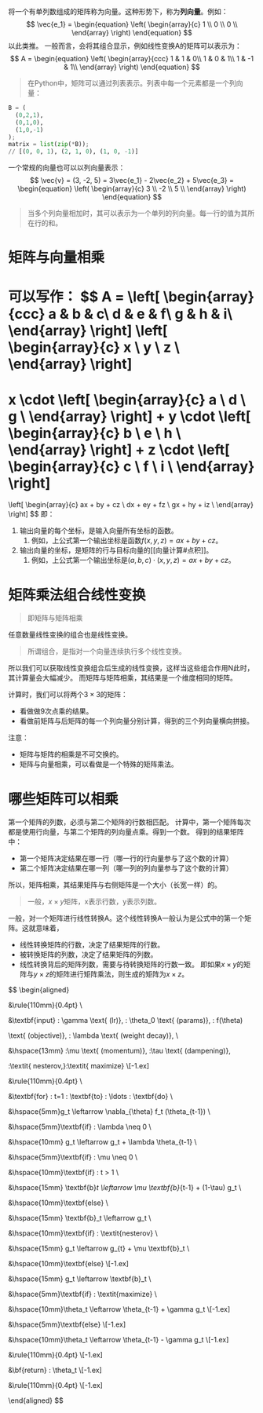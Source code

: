 将一个有单列数组成的矩阵称为向量。这种形势下，称为**列向量**。例如：
$$
\vec{e_1} = 
\begin{equation}
\left(
	\begin{array}{c}
	1 \\
	0 \\
	0 \\
	\end{array}
\right) 
\end{equation}
$$
以此类推。
一般而言，会将其组合显示，例如线性变换A的矩阵可以表示为：
$$
A = 
\begin{equation}
\left(
	\begin{array}{ccc}
	1 & 1 & 0\\
	1 & 0 & 1\\
	1 & -1 & 1\\
	\end{array}
\right) 
\end{equation}
$$

> 在Python中，矩阵可以通过列表表示。列表中每一个元素都是一个列向量：

```python
B = (
  (0,2,1),
  (0,1,0),
  (1,0,-1)
);
matrix = list(zip(*B));
// [(0, 0, 1), (2, 1, 0), (1, 0, -1)]
```

一个常规的向量也可以以列向量表示：
$$
\vec{v} = (3, -2, 5) = 3\vec{e_1} - 2\vec{e_2} + 5\vec{e_3} = 
\begin{equation}
\left(
	\begin{array}{c}
	3 \\
	-2 \\
	5 \\
	\end{array}
\right) 
\end{equation}
$$
> 当多个列向量相加时，其可以表示为一个单列的列向量。每一行的值为其所在行的和。

# 矩阵与向量相乘
可以写作：
$$
A = 
\left[
	\begin{array}{ccc}
	a & b & c\\
	d & e & f\\
	g & h & i\\
	\end{array}
\right] 
\left[
	\begin{array}{c}
	x \\
	y \\
	z \\
	\end{array}
\right]
=
x \cdot 
\left[
	\begin{array}{c}
	a \\
	d \\
	g \\
	\end{array}
\right]
+
y \cdot 
\left[
	\begin{array}{c}
	b \\
	e \\
	h \\
	\end{array}
\right]
+
z \cdot 
\left[
	\begin{array}{c}
	c \\
	f \\
	i \\
	\end{array}
\right]
=
\left[
	\begin{array}{c}
	ax + by + cz \\
	dx + ey + fz \\
	gx + hy + iz \\
	\end{array}
\right]
$$
即：
1. 输出向量的每个坐标，是输入向量所有坐标的函数。
	1. 例如，上公式第一个输出坐标是函数$f(x,y,z) = ax + by + cz$。
2. 输出向量的坐标，是矩阵的行与目标向量的[[向量计算#点积]]。
	1. 例如，上公式第一个输出坐标是$(a, b, c) \cdot (x, y, z) = ax + by + cz$。

# 矩阵乘法组合线性变换
> 即矩阵与矩阵相乘

任意数量线性变换的组合也是线性变换。
> 所谓组合，是指对一个向量连续执行多个线性变换。

所以我们可以获取线性变换组合后生成的线性变换，这样当这些组合作用N此时，其计算量会大幅减少。
而矩阵与矩阵相乘，其结果是一个维度相同的矩阵。

计算时，我们可以将两个$3 \times 3$的矩阵：
- 看做做9次点乘的结果。
- 看做前矩阵与后矩阵的每一个列向量分别计算，得到的三个列向量横向拼接。

注意：
- 矩阵与矩阵的相乘是不可交换的。
- 矩阵与向量相乘，可以看做是一个特殊的矩阵乘法。

# 哪些矩阵可以相乘

第一个矩阵的列数，必须与第二个矩阵的行数相匹配。
计算中，第一个矩阵每次都是使用行向量，与第二个矩阵的列向量点乘。得到一个数。
得到的结果矩阵中：
- 第一个矩阵决定结果在哪一行（哪一行的行向量参与了这个数的计算）
- 第二个矩阵决定结果在哪一列（哪一列的列向量参与了这个数的计算）

所以，矩阵相乘，其结果矩阵与右侧矩阵是一个大小（长宽一样）的。

> 一般，$x \times y$矩阵，x表示行数，y表示列数。

一般，对一个矩阵进行线性转换A。这个线性转换A一般认为是公式中的第一个矩阵。这就意味着，
- 线性转换矩阵的行数，决定了结果矩阵的行数。
- 被转换矩阵的列数，决定了结果矩阵的列数。
- 线性转换背后的矩阵列数，需要与待转换矩阵的行数一致。
即如果$x \times y$的矩阵与$y \times z$的矩阵进行矩阵乘法，则生成的矩阵为$x \times z$。

$$
\begin{aligned}

&\rule{110mm}{0.4pt} \\

&\textbf{input} : \gamma \text{ (lr)}, \: \theta_0 \text{ (params)}, \: f(\theta)

\text{ (objective)}, \: \lambda \text{ (weight decay)}, \\

&\hspace{13mm} \:\mu \text{ (momentum)}, \:\tau \text{ (dampening)},

\:\textit{ nesterov,}\:\textit{ maximize} \\[-1.ex]

&\rule{110mm}{0.4pt} \\

&\textbf{for} \: t=1 \: \textbf{to} \: \ldots \: \textbf{do} \\

&\hspace{5mm}g_t \leftarrow \nabla_{\theta} f_t (\theta_{t-1}) \\

&\hspace{5mm}\textbf{if} \: \lambda \neq 0 \\

&\hspace{10mm} g_t \leftarrow g_t + \lambda \theta_{t-1} \\

&\hspace{5mm}\textbf{if} \: \mu \neq 0 \\

&\hspace{10mm}\textbf{if} \: t > 1 \\

&\hspace{15mm} \textbf{b}_t \leftarrow \mu \textbf{b}_{t-1} + (1-\tau) g_t \\

&\hspace{10mm}\textbf{else} \\

&\hspace{15mm} \textbf{b}_t \leftarrow g_t \\

&\hspace{10mm}\textbf{if} \: \textit{nesterov} \\

&\hspace{15mm} g_t \leftarrow g_{t} + \mu \textbf{b}_t \\

&\hspace{10mm}\textbf{else} \\[-1.ex]

&\hspace{15mm} g_t \leftarrow \textbf{b}_t \\

&\hspace{5mm}\textbf{if} \: \textit{maximize} \\

&\hspace{10mm}\theta_t \leftarrow \theta_{t-1} + \gamma g_t \\[-1.ex]

&\hspace{5mm}\textbf{else} \\[-1.ex]

&\hspace{10mm}\theta_t \leftarrow \theta_{t-1} - \gamma g_t \\[-1.ex]

&\rule{110mm}{0.4pt} \\[-1.ex]

&\bf{return} \: \theta_t \\[-1.ex]

&\rule{110mm}{0.4pt} \\[-1.ex]

\end{aligned}
$$
